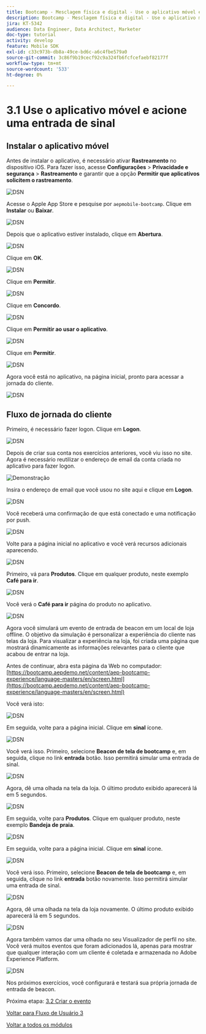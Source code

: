 ```yaml
---
title: Bootcamp - Mesclagem física e digital - Use o aplicativo móvel e acione uma entrada de sinal
description: Bootcamp - Mesclagem física e digital - Use o aplicativo móvel e acione uma entrada de sinal
jira: KT-5342
audience: Data Engineer, Data Architect, Marketer
doc-type: tutorial
activity: develop
feature: Mobile SDK
exl-id: c33c973b-db8a-49ce-bd6c-a6c4fbe579a0
source-git-commit: 3c86f9b19cecf92c9a324fb6fcfcefaebf82177f
workflow-type: tm+mt
source-wordcount: '533'
ht-degree: 0%

---
```


# 3.1 Use o aplicativo móvel e acione uma entrada de sinal

## Instalar o aplicativo móvel

Antes de instalar o aplicativo, é necessário ativar **Rastreamento** no dispositivo iOS. Para fazer isso, acesse **Configurações** > **Privacidade e segurança** > **Rastreamento** e garantir que a opção **Permitir que aplicativos solicitem o rastreamento**.

![DSN](./../uc3/images/app4.png)

Acesse o Apple App Store e pesquise por `aepmobile-bootcamp`. Clique em **Instalar** ou **Baixar**.

![DSN](./../uc3/images/app1.png)

Depois que o aplicativo estiver instalado, clique em **Abertura**.

![DSN](./../uc3/images/app2.png)

Clique em **OK**.

![DSN](./../uc3/images/app9.png)

Clique em **Permitir**.

![DSN](./../uc3/images/app3.png)

Clique em **Concordo**.

![DSN](./../uc3/images/app7.png)

Clique em **Permitir ao usar o aplicativo**.

![DSN](./../uc3/images/app8.png)

Clique em **Permitir**.

![DSN](./../uc3/images/app5.png)

Agora você está no aplicativo, na página inicial, pronto para acessar a jornada do cliente.

![DSN](./../uc3/images/app12.png)

## Fluxo de jornada do cliente

Primeiro, é necessário fazer logon. Clique em **Logon**.

![DSN](./images/app13.png)

Depois de criar sua conta nos exercícios anteriores, você viu isso no site. Agora é necessário reutilizar o endereço de email da conta criada no aplicativo para fazer logon.

![Demonstração](./images/pv1.png)

Insira o endereço de email que você usou no site aqui e clique em **Logon**.

![DSN](./images/app14.png)

Você receberá uma confirmação de que está conectado e uma notificação por push.

![DSN](./images/app15.png)

Volte para a página inicial no aplicativo e você verá recursos adicionais aparecendo.

![DSN](./images/app17.png)

Primeiro, vá para **Produtos**. Clique em qualquer produto, neste exemplo **Café para ir**.

![DSN](./images/app19.png)

Você verá o **Café para ir** página do produto no aplicativo.

![DSN](./images/app20.png)

Agora você simulará um evento de entrada de beacon em um local de loja offline. O objetivo da simulação é personalizar a experiência do cliente nas telas da loja. Para visualizar a experiência na loja, foi criada uma página que mostrará dinamicamente as informações relevantes para o cliente que acabou de entrar na loja.

Antes de continuar, abra esta página da Web no computador: [https://bootcamp.aepdemo.net/content/aep-bootcamp-experience/language-masters/en/screen.html](https://bootcamp.aepdemo.net/content/aep-bootcamp-experience/language-masters/en/screen.html)

Você verá isto:

![DSN](./images/screen1.png)

Em seguida, volte para a página inicial. Clique em **sinal** ícone.

![DSN](./images/app23.png)

Você verá isso. Primeiro, selecione **Beacon de tela de bootcamp** e, em seguida, clique no link **entrada** botão. Isso permitirá simular uma entrada de sinal.

![DSN](./images/app21.png)

Agora, dê uma olhada na tela da loja. O último produto exibido aparecerá lá em 5 segundos.

![DSN](./images/screen2.png)

Em seguida, volte para **Produtos**. Clique em qualquer produto, neste exemplo **Bandeja de praia**.

![DSN](./images/app22.png)

Em seguida, volte para a página inicial. Clique em **sinal** ícone.

![DSN](./images/app23.png)

Você verá isso. Primeiro, selecione **Beacon de tela de bootcamp** e, em seguida, clique no link **entrada** botão novamente. Isso permitirá simular uma entrada de sinal.

![DSN](./images/app21.png)

Agora, dê uma olhada na tela da loja novamente. O último produto exibido aparecerá lá em 5 segundos.

![DSN](./images/screen3.png)

Agora também vamos dar uma olhada no seu Visualizador de perfil no site. Você verá muitos eventos que foram adicionados lá, apenas para mostrar que qualquer interação com um cliente é coletada e armazenada no Adobe Experience Platform.

![DSN](./images/screen4.png)

Nos próximos exercícios, você configurará e testará sua própria jornada de entrada de beacon.

Próxima etapa: [3.2 Criar o evento](./ex2.md)

[Voltar para Fluxo de Usuário 3](./uc3.md)

[Voltar a todos os módulos](../../overview.md)
